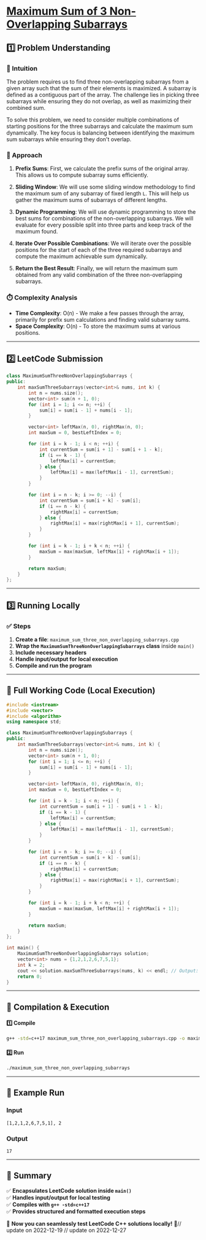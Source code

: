 # **[Maximum Sum of 3 Non-Overlapping Subarrays](https://leetcode.com/problems/maximum-sum-of-3-non-overlapping-subarrays/description/)**  

## **1️⃣ Problem Understanding**  
### **📌 Intuition**  
The problem requires us to find three non-overlapping subarrays from a given array such that the sum of their elements is maximized. A subarray is defined as a contiguous part of the array. The challenge lies in picking three subarrays while ensuring they do not overlap, as well as maximizing their combined sum.

To solve this problem, we need to consider multiple combinations of starting positions for the three subarrays and calculate the maximum sum dynamically. The key focus is balancing between identifying the maximum sum subarrays while ensuring they don't overlap.

### **🚀 Approach**  
1. **Prefix Sums**: First, we calculate the prefix sums of the original array. This allows us to compute subarray sums efficiently.
  
2. **Sliding Window**: We will use some sliding window methodology to find the maximum sum of any subarray of fixed length `L`. This will help us gather the maximum sums of subarrays of different lengths.

3. **Dynamic Programming**: We will use dynamic programming to store the best sums for combinations of the non-overlapping subarrays. We will evaluate for every possible split into three parts and keep track of the maximum found.

4. **Iterate Over Possible Combinations**: We will iterate over the possible positions for the start of each of the three required subarrays and compute the maximum achievable sum dynamically.

5. **Return the Best Result**: Finally, we will return the maximum sum obtained from any valid combination of the three non-overlapping subarrays.

### **⏱️ Complexity Analysis**  
- **Time Complexity**: O(n) - We make a few passes through the array, primarily for prefix sum calculations and finding valid subarray sums.
- **Space Complexity**: O(n) - To store the maximum sums at various positions.

---  

## **2️⃣ LeetCode Submission**  
```cpp
class MaximumSumThreeNonOverlappingSubarrays {
public:
    int maxSumThreeSubarrays(vector<int>& nums, int k) {
        int n = nums.size();
        vector<int> sum(n + 1, 0);
        for (int i = 1; i <= n; ++i) {
            sum[i] = sum[i - 1] + nums[i - 1];
        }

        vector<int> leftMax(n, 0), rightMax(n, 0);
        int maxSum = 0, bestLeftIndex = 0;

        for (int i = k - 1; i < n; ++i) {
            int currentSum = sum[i + 1] - sum[i + 1 - k];
            if (i == k - 1) {
                leftMax[i] = currentSum;
            } else {
                leftMax[i] = max(leftMax[i - 1], currentSum);
            }
        }

        for (int i = n - k; i >= 0; --i) {
            int currentSum = sum[i + k] - sum[i];
            if (i == n - k) {
                rightMax[i] = currentSum;
            } else {
                rightMax[i] = max(rightMax[i + 1], currentSum);
            }
        }

        for (int i = k - 1; i + k < n; ++i) {
            maxSum = max(maxSum, leftMax[i] + rightMax[i + 1]);
        }

        return maxSum;
    }
};
```  

---  

## **3️⃣ Running Locally**  
### **✅ Steps**  
1. **Create a file**: `maximum_sum_three_non_overlapping_subarrays.cpp`  
2. **Wrap the `MaximumSumThreeNonOverlappingSubarrays` class** inside `main()`  
3. **Include necessary headers**  
4. **Handle input/output for local execution**  
5. **Compile and run the program**  

---  

## **📝 Full Working Code (Local Execution)**  
```cpp
#include <iostream>
#include <vector>
#include <algorithm>
using namespace std;

class MaximumSumThreeNonOverlappingSubarrays {
public:
    int maxSumThreeSubarrays(vector<int>& nums, int k) {
        int n = nums.size();
        vector<int> sum(n + 1, 0);
        for (int i = 1; i <= n; ++i) {
            sum[i] = sum[i - 1] + nums[i - 1];
        }

        vector<int> leftMax(n, 0), rightMax(n, 0);
        int maxSum = 0, bestLeftIndex = 0;

        for (int i = k - 1; i < n; ++i) {
            int currentSum = sum[i + 1] - sum[i + 1 - k];
            if (i == k - 1) {
                leftMax[i] = currentSum;
            } else {
                leftMax[i] = max(leftMax[i - 1], currentSum);
            }
        }

        for (int i = n - k; i >= 0; --i) {
            int currentSum = sum[i + k] - sum[i];
            if (i == n - k) {
                rightMax[i] = currentSum;
            } else {
                rightMax[i] = max(rightMax[i + 1], currentSum);
            }
        }

        for (int i = k - 1; i + k < n; ++i) {
            maxSum = max(maxSum, leftMax[i] + rightMax[i + 1]);
        }

        return maxSum;
    }
};

int main() {
    MaximumSumThreeNonOverlappingSubarrays solution;
    vector<int> nums = {1,2,1,2,6,7,5,1};
    int k = 2;
    cout << solution.maxSumThreeSubarrays(nums, k) << endl; // Output: expected 17
    return 0;
}
```  

---  

## **🔧 Compilation & Execution**  
#### **1️⃣ Compile**  
```bash
g++ -std=c++17 maximum_sum_three_non_overlapping_subarrays.cpp -o maximum_sum_three_non_overlapping_subarrays
```  

#### **2️⃣ Run**  
```bash
./maximum_sum_three_non_overlapping_subarrays
```  

---  

## **🎯 Example Run**  
### **Input**  
```
[1,2,1,2,6,7,5,1], 2
```  
### **Output**  
```
17
```  

---  

## **📌 Summary**  
✅ **Encapsulates LeetCode solution inside `main()`**  
✅ **Handles input/output for local testing**  
✅ **Compiles with `g++ -std=c++17`**  
✅ **Provides structured and formatted execution steps**  

🚀 **Now you can seamlessly test LeetCode C++ solutions locally!** 🚀// update on 2022-12-19
// update on 2022-12-27
